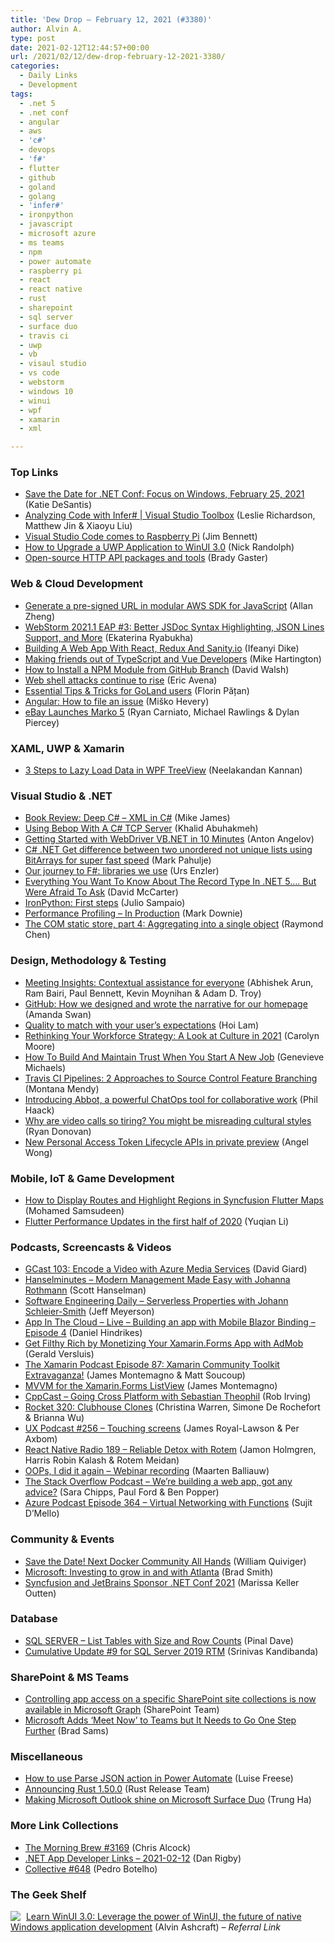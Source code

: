 ```yaml
---
title: 'Dew Drop – February 12, 2021 (#3380)'
author: Alvin A.
type: post
date: 2021-02-12T12:44:57+00:00
url: /2021/02/12/dew-drop-february-12-2021-3380/
categories:
  - Daily Links
  - Development
tags:
  - .net 5
  - .net conf
  - angular
  - aws
  - 'c#'
  - devops
  - 'f#'
  - flutter
  - github
  - goland
  - golang
  - 'infer#'
  - ironpython
  - javascript
  - microsoft azure
  - ms teams
  - npm
  - power automate
  - raspberry pi
  - react
  - react native
  - rust
  - sharepoint
  - sql server
  - surface duo
  - travis ci
  - uwp
  - vb
  - visaul studio
  - vs code
  - webstorm
  - windows 10
  - winui
  - wpf
  - xamarin
  - xml

---
```

### <a name="top"></a>Top Links

  * <a href="https://www.leadtools.com/blog/news/net-conf-focus-windows/" target="_blank" rel="noopener">Save the Date for .NET Conf: Focus on Windows, February 25, 2021</a> (Katie DeSantis)
  * <a href="https://channel9.msdn.com/Shows/Visual-Studio-Toolbox/Analyzing-Code-with-Infer?WT.mc_id=DOP-MVP-4025064" target="_blank" rel="noopener">Analyzing Code with Infer# | Visual Studio Toolbox</a> (Leslie Richardson, Matthew Jin & Xiaoyu Liu)
  * <a href="https://www.raspberrypi.org/blog/visual-studio-code-comes-to-raspberry-pi/" target="_blank" rel="noopener">Visual Studio Code comes to Raspberry Pi</a> (Jim Bennett)
  * <a href="http://feedproxy.google.com/~r/NicksNetTravels/~3/Hbf2njcRX88/" target="_blank" rel="noopener">How to Upgrade a UWP Application to WinUI 3.0</a> (Nick Randolph)
  * <a href="https://devblogs.microsoft.com/aspnet/open-source-http-api-packages-and-tools/?WT.mc_id=DOP-MVP-4025064" target="_blank" rel="noopener">Open-source HTTP API packages and tools</a> (Brady Gaster)

### <a name="web"></a>Web & Cloud Development

  * <a href="http://feedproxy.google.com/~r/AwsDeveloperBlog/~3/SRTRpaROcgc/" target="_blank" rel="noopener">Generate a pre-signed URL in modular AWS SDK for JavaScript</a> (Allan Zheng)
  * <a href="https://blog.jetbrains.com/webstorm/2021/02/webstorm-2021-1-eap-3/" target="_blank" rel="noopener">WebStorm 2021.1 EAP #3: Better JSDoc Syntax Highlighting, JSON Lines Support, and More</a> (Ekaterina Ryabukha)
  * <a href="https://smashingmagazine.com/2021/02/web-app-react-redux-sanity-io/" target="_blank" rel="noopener">Building A Web App With React, Redux And Sanity.io</a> (Ifeanyi Dike)
  * <a href="https://ionicframework.com/blog/making-friends-out-of-typescript-and-vue-developers/" target="_blank" rel="noopener">Making friends out of TypeScript and Vue Developers</a> (Mike Hartington)
  * <a href="https://davidwalsh.name/how-to-install-a-npm-module-from-github-branch" target="_blank" rel="noopener">How to Install a NPM Module from GitHub Branch</a> (David Walsh)
  * <a href="https://www.microsoft.com/security/blog/2021/02/11/web-shell-attacks-continue-to-rise/" target="_blank" rel="noopener">Web shell attacks continue to rise</a> (Eric Avena)
  * <a href="https://blog.jetbrains.com/go/2021/02/11/essential-tips-tricks-for-goland-users/" target="_blank" rel="noopener">Essential Tips & Tricks for GoLand users</a> (Florin Pățan)
  * <a href="https://blog.angular.io/how-to-file-an-issue-715391a093d2?source=rss----447683c3d9a3---4" target="_blank" rel="noopener">Angular: How to file an issue</a> (Miško Hevery)
  * <a href="https://tech.ebayinc.com/engineering/ebay-launches-marko-5/" target="_blank" rel="noopener">eBay Launches Marko 5</a> (Ryan Carniato, Michael Rawlings & Dylan Piercey)

### <a name="silverlight"></a>XAML, UWP & Xamarin

  * <a href="https://www.syncfusion.com/blogs/post/3-steps-to-lazy-load-data-in-wpf-treeview.aspx" target="_blank" rel="noopener">3 Steps to Lazy Load Data in WPF TreeView</a> (Neelakandan Kannan)

### <a name="dotnet"></a>Visual Studio & .NET

  * <a href="http://www.i-programmer.info/programming/c/1030-xml-in-c.html" target="_blank" rel="noopener">Book Review: Deep C# &#8211; XML in C#</a> (Mike James)
  * <a href="https://khalidabuhakmeh.com/bebop-with-csharp" target="_blank" rel="noopener">Using Bebop With A C# TCP Server</a> (Khalid Abuhakmeh)
  * <a href="https://www.automatetheplanet.com/getting-started-with-webdriver-vbnet-in-10-minutes/?utm_source=rss&utm_medium=rss&utm_campaign=getting-started-with-webdriver-vbnet-in-10-minutes" target="_blank" rel="noopener">Getting Started with WebDriver VB.NET in 10 Minutes</a> (Anton Angelov)
  * <a href="http://feedproxy.google.com/~r/MetadataConsulting/~3/THCevWbygT4/CSharp-dotNet-Get-difference-between-two-unordered-not-unique-lists-using-BitArrays-for-super-fast-speed.html" target="_blank" rel="noopener">C# .NET Get difference between two unordered not unique lists using BitArrays for super fast speed</a> (Mark Pahulje)
  * <a href="https://www.planetgeek.ch/2021/02/11/our-journey-to-f-libraries-we-use/" target="_blank" rel="noopener">Our journey to F#: libraries we use</a> (Urs Enzler)
  * <a href="https://www.c-sharpcorner.com/article/everything-you-want-to-know-about-the-record-type-in-net-5-but-were-afraid-to/" target="_blank" rel="noopener">Everything You Want To Know About The Record Type In .NET 5&#8230;. But Were Afraid To Ask</a> (David McCarter)
  * <a href="https://www.red-gate.com/simple-talk/dotnet/net-development/ironpython-first-steps/" target="_blank" rel="noopener">IronPython: First steps</a> (Julio Sampaio)
  * <a href="https://www.poppastring.com/blog/performance-profiling-in-production" target="_blank" rel="noopener">Performance Profiling &#8211; In Production</a> (Mark Downie)
  * <a href="https://devblogs.microsoft.com/oldnewthing/20210211-00/?p=104845" target="_blank" rel="noopener">The COM static store, part 4: Aggregating into a single object</a> (Raymond Chen)

### <a name="design"></a>Design, Methodology & Testing

  * <a href="https://www.microsoft.com/en-us/research/blog/meeting-insights-contextual-assistance-for-everyone/?OCID=msr_blog_meetinsight_tw" target="_blank" rel="noopener">Meeting Insights: Contextual assistance for everyone</a> (Abhishek Arun, Ram Bairi, Paul Bennett, Kevin Moynihan & Adam D. Troy)
  * <a href="https://github.blog/2021-02-11-how-we-designed-and-wrote-the-narrative-for-our-homepage/" target="_blank" rel="noopener">GitHub: How we designed and wrote the narrative for our homepage</a> (Amanda Swan)
  * <a href="http://feedproxy.google.com/~r/blogspot/hsDu/~3/PSUcLn3UO6M/quality-to-match-with-your-users.html" target="_blank" rel="noopener">Quality to match with your user’s expectations</a> (Hoi Lam)
  * <a href="https://auth0.com/blog/rethinking-your-workforce-strategy-a-look-at-culture-in-2021/" target="_blank" rel="noopener">Rethinking Your Workforce Strategy: A Look at Culture in 2021</a> (Carolyn Moore)
  * <a href="https://blog.trello.com/build-trust-when-you-start-a-job" target="_blank" rel="noopener">How To Build And Maintain Trust When You Start A New Job</a> (Genevieve Michaels)
  * <a href="http://blog.travis-ci.com/2021-02-12-source-control" target="_blank" rel="noopener">Travis CI Pipelines: 2 Approaches to Source Control Feature Branching</a> (Montana Mendy)
  * <a href="http://feeds.haacked.com/~r/haacked/~3/MJerhHEppCo/" target="_blank" rel="noopener">Introducing Abbot, a powerful ChatOps tool for collaborative work</a> (Phil Haack)
  * <a href="https://stackoverflow.blog/2021/02/11/why-are-video-calls-so-tiring-you-might-be-misreading-cultural-styles/" target="_blank" rel="noopener">Why are video calls so tiring? You might be misreading cultural styles</a> (Ryan Donovan)
  * <a href="https://devblogs.microsoft.com/devops/new-personal-access-token-lifecycle-apis-in-private-preview/?WT.mc_id=DOP-MVP-4025064" target="_blank" rel="noopener">New Personal Access Token Lifecycle APIs in private preview</a> (Angel Wong)

### <a name="mobile"></a>Mobile, IoT & Game Development

  * <a href="https://www.syncfusion.com/blogs/post/how-to-display-routes-and-highlight-regions-in-syncfusion-flutter-maps.aspx" target="_blank" rel="noopener">How to Display Routes and Highlight Regions in Syncfusion Flutter Maps</a> (Mohamed Samsudeen)
  * <a href="https://medium.com/flutter/flutter-performance-updates-in-the-first-half-of-2020-5c597168b6bb?source=rss----4da7dfd21a33---4" target="_blank" rel="noopener">Flutter Performance Updates in the first half of 2020</a> (Yuqian Li)

### <a name="podcasts"></a>Podcasts, Screencasts & Videos

  * <a href="https://www.DavidGiard.com/2021/02/11/GCast103EncodeAVideoWithAzureMediaServices.aspx" target="_blank" rel="noopener">GCast 103: Encode a Video with Azure Media Services</a> (David Giard)
  * <a href="https://hanselminutes.simplecast.com/episodes/johanna-rothmann-on-modern-management-made-easy-M672GPjX" target="_blank" rel="noopener">Hanselminutes &#8211; Modern Management Made Easy with Johanna Rothmann</a> (Scott Hanselman)
  * <a href="https://softwareengineeringdaily.com/2021/02/11/serverless-properties-with-johann-schleier-smith/?utm_source=rss&utm_medium=rss&utm_campaign=serverless-properties-with-johann-schleier-smith" target="_blank" rel="noopener">Software Engineering Daily &#8211; Serverless Properties with Johann Schleier-Smith</a> (Jeff Meyerson)
  * <a href="https://danielhindrikes.se/index.php/2021/02/11/app-in-the-cloud-live-building-an-app-with-mobile-blazor-binding-episode-4/" target="_blank" rel="noopener">App In The Cloud – Live – Building an app with Mobile Blazor Binding – Episode 4</a> (Daniel Hindrikes)
  * <a href="https://www.youtube.com/watch?v=Bka0T3806qo" target="_blank" rel="noopener">Get Filthy Rich by Monetizing Your Xamarin.Forms App with AdMob</a> (Gerald Versluis)
  * <a href="https://www.xamarinpodcast.com/87" target="_blank" rel="noopener">The Xamarin Podcast Episode 87: Xamarin Community Toolkit Extravaganza!</a> (James Montemagno & Matt Soucoup)
  * <a href="https://www.youtube.com/watch?v=71K4PVRLasI" target="_blank" rel="noopener">MVVM for the Xamarin.Forms ListView</a> (James Montemagno)
  * <a href="https://cppcast.libsyn.com/going-cross-platform-with-sebastian-theophil" target="_blank" rel="noopener">CppCast &#8211; Going Cross Platform with Sebastian Theophil</a> (Rob Irving)
  * <a href="http://relay.fm/rocket/320" target="_blank" rel="noopener">Rocket 320: Clubhouse Clones</a> (Christina Warren, Simone De Rochefort & Brianna Wu)
  * <a href="https://uxpodcast.com/256-touching-screens/" target="_blank" rel="noopener">UX Podcast #256 &#8211; Touching screens</a> (James Royal-Lawson & Per Axbom)
  * <a href="https://reactnativeradio.com/episodes/rnr-189-reliable-detox-with-rotem-opBGVWSK" target="_blank" rel="noopener">React Native Radio 189 &#8211; Reliable Detox with Rotem</a> (Jamon Holmgren, Harris Robin Kalash & Rotem Meidan)
  * <a href="https://blog.jetbrains.com/dotnet/2021/02/12/oops-i-did-it-again-webinar-recording/" target="_blank" rel="noopener">OOPs, I did it again – Webinar recording</a> (Maarten Balliauw)
  * <a href="https://the-stack-overflow-podcast.simplecast.com/episodes/were-building-a-web-app-got-any-advice-hXBZa_N0" target="_blank" rel="noopener">The Stack Overflow Podcast &#8211; We&#8217;re building a web app, got any advice?</a> (Sara Chipps, Paul Ford & Ben Popper)
  * <a href="http://azpodcast.azurewebsites.net/post/Episode-364-Virtual-Networking-with-Functions" target="_blank" rel="noopener">Azure Podcast Episode 364 &#8211; Virtual Networking with Functions</a> (Sujit D&#8217;Mello)

### <a name="events"></a>Community & Events

  * <a href="https://www.docker.com/blog/save-the-date-next-docker-community-all-hands/" target="_blank" rel="noopener">Save the Date! Next Docker Community All Hands</a> (William Quiviger)
  * <a href="https://blogs.microsoft.com/blog/2021/02/11/investing-to-grow-in-and-with-atlanta/" target="_blank" rel="noopener">Microsoft: Investing to grow in and with Atlanta</a> (Brad Smith)
  * <a href="https://www.syncfusion.com/blogs/post/syncfusion-and-jetbrains-sponsor-net-conf-2021.aspx" target="_blank" rel="noopener">Syncfusion and JetBrains Sponsor .NET Conf 2021</a> (Marissa Keller Outten)

### <a name="sql"></a>Database

  * <a href="https://blog.sqlauthority.com/2021/02/12/sql-server-list-tables-with-size-and-row-counts/?utm_source=rss&utm_medium=rss&utm_campaign=sql-server-list-tables-with-size-and-row-counts" target="_blank" rel="noopener">SQL SERVER – List Tables with Size and Row Counts</a> (Pinal Dave)
  * <a href="https://techcommunity.microsoft.com/t5/sql-server/cumulative-update-9-for-sql-server-2019-rtm/ba-p/2123412?WT.mc_id=DOP-MVP-4025064" target="_blank" rel="noopener">Cumulative Update #9 for SQL Server 2019 RTM</a> (Srinivas Kandibanda)

### <a name="sp"></a>SharePoint & MS Teams

  * <a href="https://developer.microsoft.com/en-us/sharepoint/blogs/controlling-app-access-on-specific-sharepoint-site-collections/?WT.mc_id=DOP-MVP-4025064" target="_blank" rel="noopener">Controlling app access on a specific SharePoint site collections is now available in Microsoft Graph</a> (SharePoint Team)
  * <a href="https://petri.com/microsoft-adds-meet-now-to-teams-but-it-needs-to-go-one-step-further?utm_source=rss&utm_medium=rss&utm_campaign=microsoft-adds-meet-now-to-teams-but-it-needs-to-go-one-step-further" target="_blank" rel="noopener">Microsoft Adds ‘Meet Now’ to Teams but It Needs to Go One Step Further</a> (Brad Sams)

### <a name="misc"></a>Miscellaneous

  * <a href="https://techcommunity.microsoft.com/t5/microsoft-365-pnp-blog/how-to-use-parse-json-action-in-power-automate/ba-p/2121861?WT.mc_id=DOP-MVP-4025064" target="_blank" rel="noopener">How to use Parse JSON action in Power Automate</a> (Luise Freese)
  * <a href="https://blog.rust-lang.org/2021/02/11/Rust-1.50.0.html" target="_blank" rel="noopener">Announcing Rust 1.50.0</a> (Rust Release Team)
  * <a href="https://devblogs.microsoft.com/surface-duo/outlook-dual-screen/?WT.mc_id=DOP-MVP-4025064" target="_blank" rel="noopener">Making Microsoft Outlook shine on Microsoft Surface Duo</a> (Trung Ha)

### <a name="links"></a>More Link Collections

  * <a href="http://feedproxy.google.com/~r/ReflectivePerspective/~3/YghH7dvrYOM/" target="_blank" rel="noopener">The Morning Brew #3169</a> (Chris Alcock)
  * <a href="https://links.danrigby.com/2021/02/app-developer-links-2021-02-12/" target="_blank" rel="noopener">.NET App Developer Links &#8211; 2021-02-12</a> (Dan Rigby)
  * <a href="http://feedproxy.google.com/~r/tympanus/~3/LG6CDQX_OYE/" target="_blank" rel="noopener">Collective #648</a> (Pedro Botelho)

### <a name="shelf"></a>The Geek Shelf

<a href="https://www.amazon.com/dp/1800208669/?amavin-20" target="_blank" rel="noopener"><img decoding="async" style="margin: 0px 5px 0px 0px; border: 0px currentcolor; float: left; display: inline; background-image: none;" src="https://m.media-amazon.com/images/I/41fyDkYgRwL._SS135_.jpg" align="left" border="0" /></a> <a href="https://www.amazon.com/dp/1800208669/?amavin-20" target="_blank" rel="noopener">Learn WinUI 3.0: Leverage the power of WinUI, the future of native Windows application development</a> (Alvin Ashcraft) _&#8211; Referral Link_